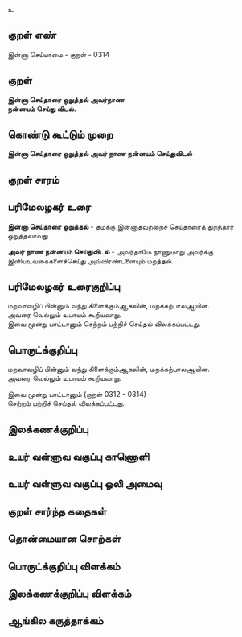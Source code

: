 உ

## குறள் எண் 

இன்னா செய்யாமை - குறள் - 0314  

## குறள் 

**இன்னா செய்தாரை ஒறுத்தல் அவர்நாண  
நன்னயம் செய்து விடல்.**

## கொண்டு கூட்டும் முறை

**இன்னா செய்தாரை ஒறுத்தல் அவர் நாண நன்னயம் செய்துவிடல்**  

## குறள் சாரம் 


## பரிமேலழகர் உரை

**இன்னா செய்தாரை ஒறுத்தல்** - தமக்கு இன்னாதவற்றைச் செய்தாரைத் துறந்தார் ஒறுத்தலாவது  

**அவர் நாண நன்னயம் செய்துவிடல்** - அவர்தாமே நாணுமாறு அவர்க்கு இனியஉவகைகளைச்செய்து அவ்விரண்டனையும் மறத்தல்.   


## பரிமேலழகர் உரைகுறிப்பு   

மறவாவழிப் பின்னும் வந்து கிளைக்கும்ஆகலின், மறக்கற்பாலஆயின.   
அவரை வெல்லும் உபாயம் கூறியவாறு.   
இவை மூன்று பாட்டானும் செற்றம் பற்றிச் செய்தல் விலக்கப்பட்டது.   

## பொருட்க்குறிப்பு 

மறவாவழிப் பின்னும் வந்து கிளைக்கும்ஆகலின், மறக்கற்பாலஆயின.  
அவரை வெல்லும் உபாயம் கூறியவாறு.  

இவை மூன்று பாட்டானும் (குறள் 0312 - 0314)  
செற்றம் பற்றிச் செய்தல் விலக்கப்பட்டது.     

## இலக்கணக்குறிப்பு  


## உயர் வள்ளுவ வகுப்பு காணொளி


## உயர் வள்ளுவ வகுப்பு ஒலி அமைவு 

 
## குறள் சார்ந்த கதைகள் 


## தொன்மையான சொற்கள்


## பொருட்க்குறிப்பு விளக்கம்


## இலக்கணக்குறிப்பு விளக்கம்


## ஆங்கில கருத்தாக்கம் 


